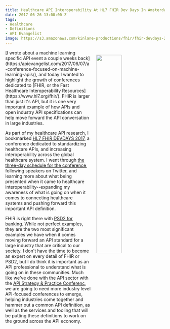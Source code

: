 ```yaml
---
title: Healthcare API Interoperability At HL7 FHIR Dev Days In Amsterdam
date: 2017-06-26 13:00:00 Z
tags:
- Healthcare
- Definitions
- API Evangelist
image: https://s3.amazonaws.com/kinlane-productions/fhir/fhir-devdays-2017-amsterdam.png
---
```


<p><a href="https://www.fhirdevdays.com/"><img src="https://s3.amazonaws.com/kinlane-productions/fhir/fhir-devdays-2017-amsterdam.png" align="right" width="40%" style="padding: 15px;" /></a></p>[I wrote about a machine learning specific API event a couple weeks back](https://apievangelist.com/2017/06/07/a-conference-focused-on-machine-learning-apis/), and today I wanted to highlight the growth of conferences dedicated to [FHIR, or the Fast Healthcare Interoperability Resources](https://www.hl7.org/fhir/). FHIR is larger than just it's API, but it is one very important example of how APIs and open industry API specifications can help move forward the API conversation in large industries.

As part of my healthcare API research, I bookmarked [HL7 FHIR DEVDAYS 2017](https://www.fhirdevdays.com/), a conference dedicated to standardizing healthcare APIs, and increasing interoperability across the global healthcare system. I went through [the three-day schedule for the conference](https://www.fhirdevdays.com/schedule/), following speakers on Twitter, and learning more about what being presented when it came to healthcare interoperability--expanding my awareness of what is going on when it comes to connecting healthcare systems and pushing forward this important API definition.

FHIR is right there with [PSD2 for banking](https://www.eba.europa.eu/regulation-and-policy/payment-services-and-electronic-money/regulatory-technical-standards-on-strong-customer-authentication-and-secure-communication-under-psd2). While not perfect examples, they are the two most significant examples we have when it comes moving forward an API standard for a large industry that are critical to our society. I don't have the time to become an expert on every detail of FHIR or PSD2, but I do think it is important as an API professional to understand what is going on in these communities. Much like we've done with the API sector with the [API Strategy & Practice Conferenc](http://events.linuxfoundation.org/events/apistrat), we are going to need more industry level API-focused conferences to emerge, helping industries come together and hammer out a common API definition, as well as the services and tooling that will be putting these definitions to work on the ground across the API economy.
